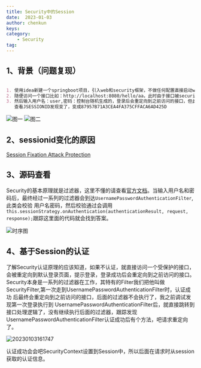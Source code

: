 ```yaml
---
title: Security中的Session
date:  2023-01-03
author: chenkun
keys:
category:
    - Security
tag:
---
```


## 1、背景（问题复现）

~~~markdown

1. 使用idea新建一个springboot项目，引入web和security框架，不做任何配置直接启动web项目
2. 随便访问一个接口比如：http://localhost:8080/hello/aa，此时由于接口被security默认保护，会重定向到登录页面（如图一），此时查看sessionid（也就是name为JSESSIONID的cookie）是91E9629F748637154F86CCB44FB2B23D
3. 然后输入用户名：user,密码：控制台随机生成的，登录后会重定向到之前访问的接口，但此时
   查看JSESSIONID发现变了，变成87957B71A3CEA4FA375CFFACA6AD425D
~~~

![图一](https://afatpig.oss-cn-chengdu.aliyuncs.com/blog/20230103111735.png)
![图二](https://afatpig.oss-cn-chengdu.aliyuncs.com/blog/20230103111820.png)

## 2、sessionid变化的原因

[Session Fixation Attack Protection](https://docs.spring.io/spring-security/reference/servlet/authentication/session-management.html)

## 3、源码查看

Security的基本原理就是过滤器，这里不懂的请查看[官方文档](https://docs.spring.io/spring-security/reference/servlet/architecture.html)。当输入用户名和密码后，最终经过一系列的过滤器会到达`UsernamePasswordAuthenticationFilter`,此类会校验
用户名密码，然后校验通过会调用`this.sessionStrategy.onAuthentication(authenticationResult, request, response);`跟踪这里面的代码就会找到答案。

![时序图](https://afatpig.oss-cn-chengdu.aliyuncs.com/blog/20230103113548.png)

## 4、基于Session的认证

了解Security认证原理的应该知道，如果不认证，就直接访问一个受保护的接口，会被重定向到默认登录页面，提示登录，登录成功后会重定向到之前访问的接口。
Security本身是一系列的过滤器在工作，其特有的Filter我们把他叫做SecurityFilter,第一次走到UsernamePasswordAuthenticationFilter时，认证成功
后最终会重定向到之前访问的接口，后面的过滤器不会执行了，我之前调试发现第一次登录执行到
UsernamePasswordAuthenticationFilter后，就直接跳转到接口处理逻辑了，没有继续执行后面的过滤器，跟踪发现UsernamePasswordAuthenticationFilter认证成功后有个方法，吧请求重定向了。

![20230103161747](https://afatpig.oss-cn-chengdu.aliyuncs.com/blog/20230103161747.png)

认证成功会会吧SecurityContext设置到Session中，所以后面在请求时从session获取的认证信息。
